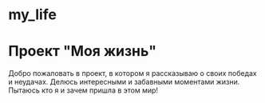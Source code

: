 # my_life

# Проект "Моя жизнь"

Добро пожаловать в проект, в котором я рассказываю о своих победах и неудачах. Делюсь интересными и забавными моментами жизни. Пытаюсь кто я и зачем пришла в этом мир! 